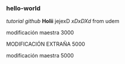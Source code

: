 ### hello-world
*tutorial github*
**Holii** jejexD
*xDxDXd*
from udem



modificación maestra 3000

MODIFICACIÓN EXTRAÑA 5000




modificación maestra 5000

